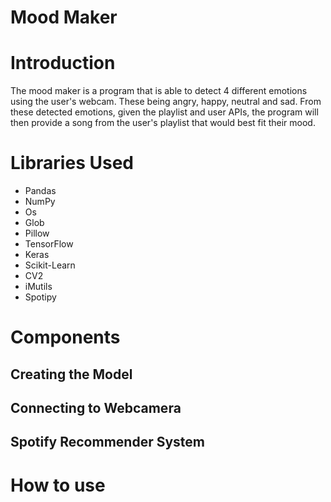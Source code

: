 # Mood Maker
# Introduction
The mood maker is a program that is able to detect 4 different emotions using the user's webcam. These being angry, happy, neutral and sad. From these detected emotions, given the playlist and user APIs, the program will then provide a song from the user's playlist that would best fit their mood.


# Libraries Used
* Pandas
* NumPy
* Os
* Glob
* Pillow
* TensorFlow
* Keras
* Scikit-Learn
* CV2
* iMutils
* Spotipy


# Components
## Creating the Model
## Connecting to Webcamera
## Spotify Recommender System
# How to use
